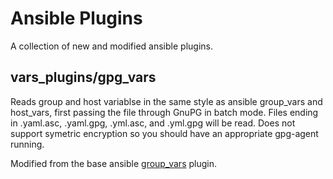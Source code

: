 # Ansible Plugins

A collection of new and modified ansible plugins.

## vars_plugins/gpg_vars

Reads group and host variablse in the same style as ansible group_vars and
host_vars, first passing the file through GnuPG in batch mode. Files ending in
.yaml.asc, .yaml.gpg, .yml.asc, and .yml.gpg will be read. Does not support
symetric encryption so you should have an appropriate gpg-agent running.

Modified from the base ansible [group_vars](https://github.com/ansible/ansible/blob/devel/lib/ansible/inventory/vars_plugins/group_vars.py)
plugin.
